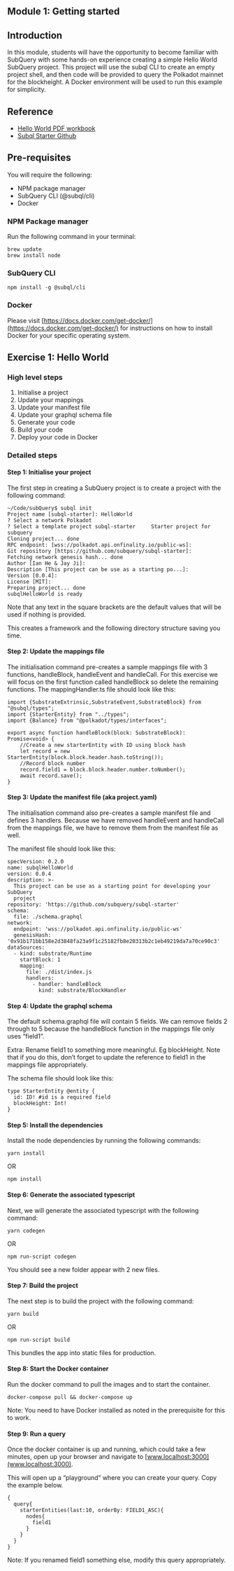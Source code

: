 ## Module 1: Getting started

## Introduction

In this module, students will have the opportunity to become familiar with SubQuery with some hands-on experience creating a simple Hello World SubQuery project. This project will use the subql CLI to create an empty project shell, and then code will be provided to query the Polkadot mainnet for the blockheight. A Docker environment will be used to run this example for simplicity.


## Reference

* [Hello World PDF workbook](/assets/pdf/Hello_World_Lab.pdf)
* [Subql Starter Github](https://github.com/subquery/subql-starter)

## Pre-requisites

You will require the following:

* NPM package manager
* SubQuery CLI (@subql/cli)
* Docker

### NPM Package manager

Run the following command in your terminal:

```
brew update
brew install node
```

### SubQuery CLI

```
npm install -g @subql/cli
```

### Docker

Please visit [https://docs.docker.com/get-docker/](https://docs.docker.com/get-docker/) for instructions on how to install Docker for your specific operating system.

## Exercise 1: Hello World

### High level steps

1. Initialise a project
2. Update your mappings 
3. Update your manifest file
4. Update your graphql schema file
5. Generate your code
6. Build your code
7. Deploy your code in Docker

### Detailed steps

#### Step 1: Initialise your project

The first step in creating a SubQuery project is to create a project with the following command:


```
~/Code/subQuery$ subql init
Project name [subql-starter]: HelloWorld
? Select a network Polkadot
? Select a template project subql-starter     Starter project for subquery
Cloning project... done
RPC endpoint: [wss://polkadot.api.onfinality.io/public-ws]: 
Git repository [https://github.com/subquery/subql-starter]: 
Fetching network genesis hash... done
Author [Ian He & Jay Ji]: 
Description [This project can be use as a starting po...]: 
Version [0.0.4]: 
License [MIT]: 
Preparing project... done
subqlHelloWorld is ready
```

Note that any text in the square brackets are the default values that will be used if nothing is provided.

This creates a framework and the following directory structure saving you time. 

#### Step 2: Update the mappings file

The initialisation command pre-creates a sample mappings file with 3 functions, handleBlock, handleEvent and handleCall. For this exercise we will focus on the first function called handleBlock so delete the remaining functions. The mappingHandler.ts file should look like this:


```
import {SubstrateExtrinsic,SubstrateEvent,SubstrateBlock} from "@subql/types";
import {StarterEntity} from "../types";
import {Balance} from "@polkadot/types/interfaces";

export async function handleBlock(block: SubstrateBlock): Promise<void> {
    //Create a new starterEntity with ID using block hash
    let record = new StarterEntity(block.block.header.hash.toString());
    //Record block number
    record.field1 = block.block.header.number.toNumber();
    await record.save();
}
```



#### Step 3: Update the manifest file (aka project.yaml)

The initialisation command also pre-creates a sample manifest file and defines 3 handlers. Because we have removed handleEvent and handleCall from the mappings file, we have to remove them from the manifest file as well. 

The manifest file should look like this:


```
specVersion: 0.2.0
name: subqlHelloWorld
version: 0.0.4
description: >-
  This project can be use as a starting point for developing your SubQuery
  project
repository: 'https://github.com/subquery/subql-starter'
schema:
  file: ./schema.graphql
network:
  endpoint: 'wss://polkadot.api.onfinality.io/public-ws'
  genesisHash: '0x91b171bb158e2d3848fa23a9f1c25182fb8e20313b2c1eb49219da7a70ce90c3'
dataSources:
  - kind: substrate/Runtime
    startBlock: 1
    mapping:
      file: ./dist/index.js
      handlers:
        - handler: handleBlock
          kind: substrate/BlockHandler
```



#### Step 4: Update the graphql schema

The default schema.graphql file will contain 5 fields. We can remove fields 2 through to 5 because the handleBlock function in the mappings file only uses “field1”. 

Extra: Rename field1 to something more meaningful. Eg blockHeight. Note that if you do this, don’t forget to update the reference to field1 in the mappings file appropriately. 

The schema file should look like this:


```
type StarterEntity @entity {
  id: ID! #id is a required field
  blockHeight: Int!
}
```



#### Step 5: Install the dependencies

Install the node dependencies by running the following commands:


```
yarn install
```


OR


```
npm install
```



#### Step 6: Generate the associated typescript

Next, we will generate the associated typescript with the following command:


```
yarn codegen
```


OR


```
npm run-script codegen
```


You should see a new folder appear with 2 new files.



#### 


#### Step 7: Build the project

The next step is to build the project with the following command:


```
yarn build
```


OR


```
npm run-script build
```


This bundles the app into static files for production.


#### Step 8: Start the Docker container

Run the docker command to pull the images and to start the container.


```
docker-compose pull && docker-compose up
```


Note: You need to have Docker installed as noted in the prerequisite for this to work. 


#### Step 9: Run a query

Once the docker container is up and running, which could take a few minutes, open up your browser and navigate to [www.localhost:3000](www.localhost:3000). 





This will open up a “playground” where you can create your query. Copy the example below. 


```
{
  query{
    starterEntities(last:10, orderBy: FIELD1_ASC){
      nodes{
        field1
      }
    }
  }
}
```


Note: If you renamed field1 something else, modify this query appropriately. 
